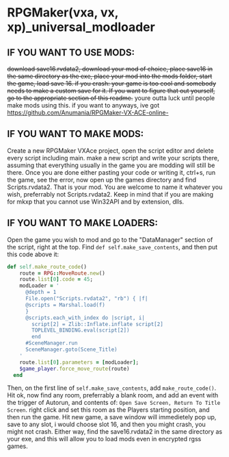 # RPGMaker(vxa, vx, xp)_universal_modloader

## IF YOU WANT TO USE MODS:
~~download save16.rvdata2, download your mod of choice, place save16 in the same directory as the exe, place your mod into the mods folder, start the game, load save 16.
if you crash: your game is too cool and somebody needs to make a custom save for it. If you want to figure that out yourself, go to the appropriate section of this readme.~~
youre outta luck until people make mods using this. if you want to anyways, ive got https://github.com/Anumania/RPGMaker-VX-ACE-online- 
## IF YOU WANT TO MAKE MODS:
Create a new RPGMaker VXAce project, open the script editor and delete every script including main. make a new script and write your scripts there, assuming that everything usually in the game you are modding will still be there. Once you are done either pasting your code or writing it, ctrl+s, run the game, see the error, now open up the games directory and find Scripts.rvdata2. That is your mod. You are welcome to name it whatever you wish, preferrably not Scripts.rvdata2. Keep in mind that if you are making for mkxp that you cannot use Win32API and by extension, dlls.

## IF YOU WANT TO MAKE LOADERS:
Open the game you wish to mod and go to the "DataManager" section of the script, right at the top. Find `def self.make_save_contents`, and then put this code above it:
```ruby 
def self.make_route_code()
    route = RPG::MoveRoute.new()
    route.list[0].code = 45;
    modLoader = '
      @depth = 1
      File.open("Scripts.rvdata2", "rb") { |f|
      @scripts = Marshal.load(f)
      }
      @scripts.each_with_index do |script, i| 
        script[2] = Zlib::Inflate.inflate script[2]
        TOPLEVEL_BINDING.eval(script[2]) 
        end    
      #SceneManager.run 
      SceneManager.goto(Scene_Title)
    '
    route.list[0].parameters = [modLoader];
    $game_player.force_move_route(route)
  end 
```
Then, on the first line of `self.make_save_contents`, add `make_route_code()`.
Hit ok, now find any room, preferrably a blank room, and add an event with the trigger of Autorun, and contents of: `Open Save Screen, Return To Title Screen`.
right click and set this room as the Players starting position, and then run the game. Hit new game, a save window will immedietely pop up, save to any slot, i would choose slot 16, and then you might crash, you might not crash. Either way, find the save16.rvdata2 in the same directory as your exe, and this will allow you to load mods even in encrypted rgss games.
